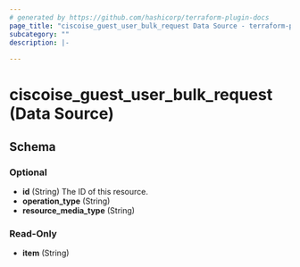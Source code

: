 ```yaml
---
# generated by https://github.com/hashicorp/terraform-plugin-docs
page_title: "ciscoise_guest_user_bulk_request Data Source - terraform-provider-ciscoise"
subcategory: ""
description: |-
  
---
```


# ciscoise_guest_user_bulk_request (Data Source)





<!-- schema generated by tfplugindocs -->
## Schema

### Optional

- **id** (String) The ID of this resource.
- **operation_type** (String)
- **resource_media_type** (String)

### Read-Only

- **item** (String)


